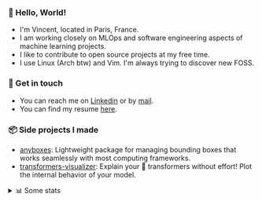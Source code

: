 ### 👋 Hello, World!

- I'm Vincent, located in Paris, France.
- I am working closely on MLOps and software engineering aspects of machine learning projects.
- I like to contribute to open source projects at my free time.
- I use Linux (Arch btw) and Vim. I'm always trying to discover new FOSS.

### 🔗 Get in touch

- You can reach me on [Linkedin](https://www.linkedin.com/in/vincent-duchauffour-3a9641155/) or by [mail](mailto:vincent.duchauffour@proton.me).
- You can find my resume [here](https://raw.githubusercontent.com/VDuchauffour/resume/main/resume.pdf).

### 📦 Side projects I made

- [anyboxes](https://github.com/VDuchauffour/anyboxes): Lightweight package for managing bounding boxes that works seamlessly with most computing frameworks.
- [transformers-visualizer](https://github.com/VDuchauffour/transformers-visualizer): Explain your 🤗 transformers without effort! Plot the internal behavior of your model. 

<details><summary>📊 Some stats</summary>  
  
<p align="center">
  <img alt="VDuchauffour's github stats" src="https://github-readme-stats.vercel.app/api?username=VDuchauffour&include_all_commits=true&show_icons=true&theme=react"/>
  <br />
  <img alt="VDuchauffour's streak stats" src="https://streak-stats.demolab.com?user=VDuchauffour&theme=react"/>
  <br />
  <img alt="VDuchauffour's language stats" src="https://github-readme-stats.vercel.app/api/top-langs/?username=VDuchauffour&count_private=true&include_all_commits=true&show_icons=true&layout=compact&theme=react"/>
  <!--   <br />
  <img alt="VDuchauffour's Wakatime stats" src="https://github-readme-stats.vercel.app/api/wakatime?username=VDuchauffour&theme=react"/> -->
</p>

#### 🧭 Wakatime stats
<!--START_SECTION:waka-->
![Code Time](http://img.shields.io/badge/Code%20Time-1%2C918%20hrs%2044%20mins-blue)

![Lines of code](https://img.shields.io/badge/From%20Hello%20World%20I%27ve%20Written-4.8%20million%20lines%20of%20code-blue)

**🐱 My GitHub Data** 

> 📦 980.9 kB Used in GitHub's Storage 
 > 
> 🚫 Not Opted to Hire
 > 
> 📜 9 Public Repositories 
 > 
> 🔑 2 Private Repositories 
 > 
**I'm an Early 🐤** 

```text
🌞 Morning                318 commits         ██░░░░░░░░░░░░░░░░░░░░░░░   07.34 % 
🌆 Daytime                2305 commits        █████████████░░░░░░░░░░░░   53.17 % 
🌃 Evening                1320 commits        ████████░░░░░░░░░░░░░░░░░   30.45 % 
🌙 Night                  392 commits         ██░░░░░░░░░░░░░░░░░░░░░░░   09.04 % 
```
📅 **I'm Most Productive on Monday** 

```text
Monday                   1007 commits        ██████░░░░░░░░░░░░░░░░░░░   23.23 % 
Tuesday                  779 commits         ████░░░░░░░░░░░░░░░░░░░░░   17.97 % 
Wednesday                706 commits         ████░░░░░░░░░░░░░░░░░░░░░   16.29 % 
Thursday                 793 commits         █████░░░░░░░░░░░░░░░░░░░░   18.29 % 
Friday                   651 commits         ████░░░░░░░░░░░░░░░░░░░░░   15.02 % 
Saturday                 105 commits         █░░░░░░░░░░░░░░░░░░░░░░░░   02.42 % 
Sunday                   294 commits         ██░░░░░░░░░░░░░░░░░░░░░░░   06.78 % 
```


📊 **This Week I Spent My Time On** 

```text
💬 Programming Languages: 
Python                   20 hrs 9 mins       ███████████████░░░░░░░░░░   60.10 % 
YAML                     4 hrs 56 mins       ████░░░░░░░░░░░░░░░░░░░░░   14.74 % 
SQL                      1 hr 30 mins        █░░░░░░░░░░░░░░░░░░░░░░░░   04.48 % 
Bash                     1 hr 14 mins        █░░░░░░░░░░░░░░░░░░░░░░░░   03.71 % 
XML                      1 hr 5 mins         █░░░░░░░░░░░░░░░░░░░░░░░░   03.25 % 
```


 Last Updated on 02/06/2024 00:42:39 UTC
<!--END_SECTION:waka-->
</details>
